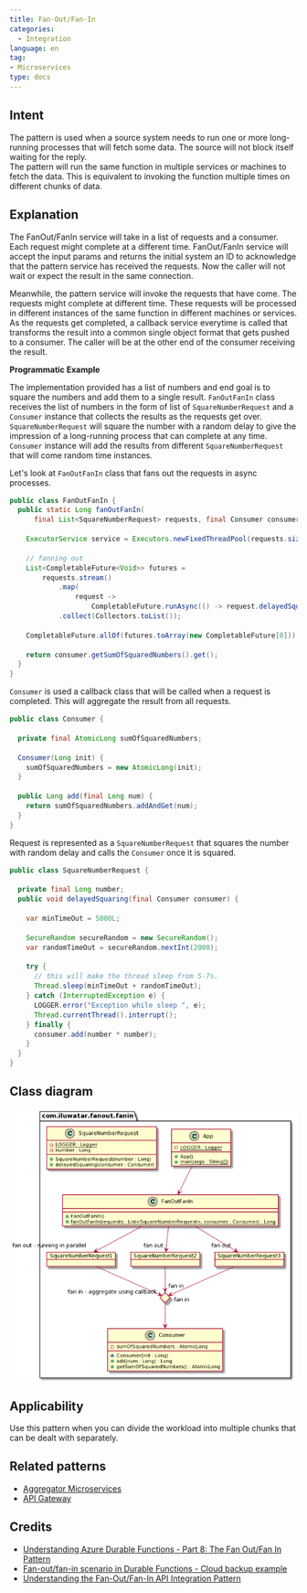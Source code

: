 ```yaml
---
title: Fan-Out/Fan-In
categories:
  - Integration
language: en
tag:
- Microservices
type: docs
---
```


## Intent
The pattern is used when a source system needs to run one or more long-running processes that will fetch some data. 
The source will not block itself waiting for the reply. <br> The pattern will run the same function in multiple 
services or machines to fetch the data. This is equivalent to invoking the function multiple times on different chunks of data.  

## Explanation
The FanOut/FanIn service will take in a list of requests and a consumer. Each request might complete at a different time.
FanOut/FanIn service will accept the input params and returns the initial system an ID to acknowledge that the pattern
service has received the requests. Now the caller will not wait or expect the result in the same connection. 

Meanwhile, the pattern service will invoke the requests that have come. The requests might complete at different time. 
These requests will be processed in different instances of the same function in different machines or services. As the 
requests get completed, a callback service everytime is called that transforms the result into a common single object format
that gets pushed to a consumer. The caller will be at the other end of the consumer receiving the result.

**Programmatic Example**

The implementation provided has a list of numbers and end goal is to square the numbers and add them to a single result.
`FanOutFanIn` class receives the list of numbers in the form of list of `SquareNumberRequest` and a `Consumer` instance 
that collects the results as the requests get over. `SquareNumberRequest` will square the number with a random delay
to give the impression of a long-running process that can complete at any time. `Consumer` instance will add the results from
different `SquareNumberRequest` that will come random time instances. 

Let's look at `FanOutFanIn` class that fans out the requests in async processes. 

```java
public class FanOutFanIn {
  public static Long fanOutFanIn(
      final List<SquareNumberRequest> requests, final Consumer consumer) {

    ExecutorService service = Executors.newFixedThreadPool(requests.size());

    // fanning out
    List<CompletableFuture<Void>> futures =
        requests.stream()
            .map(
                request ->
                    CompletableFuture.runAsync(() -> request.delayedSquaring(consumer), service))
            .collect(Collectors.toList());

    CompletableFuture.allOf(futures.toArray(new CompletableFuture[0])).join();

    return consumer.getSumOfSquaredNumbers().get();
  }
}
```

`Consumer` is used a callback class that will be called when a request is completed. This will aggregate
the result from all requests.

```java
public class Consumer {

  private final AtomicLong sumOfSquaredNumbers;

  Consumer(Long init) {
    sumOfSquaredNumbers = new AtomicLong(init);
  }

  public Long add(final Long num) {
    return sumOfSquaredNumbers.addAndGet(num);
  }
}
```

Request is represented as a `SquareNumberRequest` that squares the number with random delay and calls the 
`Consumer` once it is squared.

```java
public class SquareNumberRequest {

  private final Long number;
  public void delayedSquaring(final Consumer consumer) {

    var minTimeOut = 5000L;

    SecureRandom secureRandom = new SecureRandom();
    var randomTimeOut = secureRandom.nextInt(2000);

    try {
      // this will make the thread sleep from 5-7s.
      Thread.sleep(minTimeOut + randomTimeOut);
    } catch (InterruptedException e) {
      LOGGER.error("Exception while sleep ", e);
      Thread.currentThread().interrupt();
    } finally {
      consumer.add(number * number);
    }
  }
}
```

## Class diagram
![alt-text](./etc/fanout-fanin.png)

## Applicability

Use this pattern when you can divide the workload into multiple chunks that can be dealt with separately.

## Related patterns

* [Aggregator Microservices](https://java-design-patterns.com/patterns/aggregator-microservices/)
* [API Gateway](https://java-design-patterns.com/patterns/api-gateway/)

## Credits

* [Understanding Azure Durable Functions - Part 8: The Fan Out/Fan In Pattern](http://dontcodetired.com/blog/post/Understanding-Azure-Durable-Functions-Part-8-The-Fan-OutFan-In-Pattern)
* [Fan-out/fan-in scenario in Durable Functions - Cloud backup example](https://docs.microsoft.com/en-us/azure/azure-functions/durable/durable-functions-cloud-backup)
* [Understanding the Fan-Out/Fan-In API Integration Pattern](https://dzone.com/articles/understanding-the-fan-out-fan-in-api-integration-p)